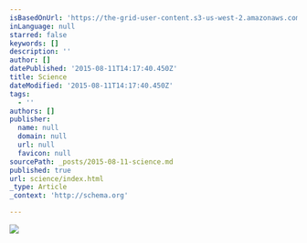 ```yaml
---
isBasedOnUrl: 'https://the-grid-user-content.s3-us-west-2.amazonaws.com/1d881594-7ae5-41cb-bd13-aa948cae1c03.gif'
inLanguage: null
starred: false
keywords: []
description: ''
author: []
datePublished: '2015-08-11T14:17:40.450Z'
title: Science
dateModified: '2015-08-11T14:17:40.450Z'
tags:
  - ''
authors: []
publisher:
  name: null
  domain: null
  url: null
  favicon: null
sourcePath: _posts/2015-08-11-science.md
published: true
url: science/index.html
_type: Article
_context: 'http://schema.org'

---
```

![](https://the-grid-user-content.s3-us-west-2.amazonaws.com/1d881594-7ae5-41cb-bd13-aa948cae1c03.gif)